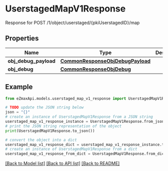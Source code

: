 # UserstagedMapV1Response

Response for POST /1/object/userstaged/{pkiUserstagedID}/map

## Properties

Name | Type | Description | Notes
------------ | ------------- | ------------- | -------------
**obj_debug_payload** | [**CommonResponseObjDebugPayload**](CommonResponseObjDebugPayload.md) |  | 
**obj_debug** | [**CommonResponseObjDebug**](CommonResponseObjDebug.md) |  | [optional] 

## Example

```python
from eZmaxApi.models.userstaged_map_v1_response import UserstagedMapV1Response

# TODO update the JSON string below
json = "{}"
# create an instance of UserstagedMapV1Response from a JSON string
userstaged_map_v1_response_instance = UserstagedMapV1Response.from_json(json)
# print the JSON string representation of the object
print(UserstagedMapV1Response.to_json())

# convert the object into a dict
userstaged_map_v1_response_dict = userstaged_map_v1_response_instance.to_dict()
# create an instance of UserstagedMapV1Response from a dict
userstaged_map_v1_response_from_dict = UserstagedMapV1Response.from_dict(userstaged_map_v1_response_dict)
```
[[Back to Model list]](../README.md#documentation-for-models) [[Back to API list]](../README.md#documentation-for-api-endpoints) [[Back to README]](../README.md)


